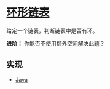 # [环形链表](https://leetcode-cn.com/problems/linked-list-cycle/description/)

给定一个链表，判断链表中是否有环。

**进阶：**
你能否不使用额外空间解决此题？

## 实现

- [Java](https://github.com/pojozhang/playground/blob/master/solutions/java/src/main/java/playground/algorithm/LinkedListCycle.java)
